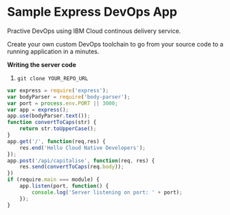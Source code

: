 # Sample Express DevOps App

Practive DevOps using IBM Cloud continous delivery service.

Create your own custom DevOps toolchain to go from your source code to a running application in a minutes.

**Writing the server code**

1. `git clone YOUR_REPO_URL`

```javascript
var express = require('express');
var bodyParser = require('body-parser');
var port = process.env.PORT || 3000;
var app = express();
app.use(bodyParser.text());
function convertToCaps(str) {
    return str.toUpperCase();
}
app.get('/', function(req,res) {
    res.end('Hello Cloud Native Developers');
});
app.post('/api/capitalise', function(req, res) {
    res.send(convertToCaps(req.body));
})
if (require.main === module) {
    app.listen(port, function() {
        console.log('Server listening on port: ' + port);
    });
}
```
